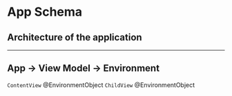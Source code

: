 #  App Schema
## Architecture of the application

------
App  -> View Model -> Environment
-----

`ContentView` @EnvironmentObject
`ChildView` @EnvironmentObject
